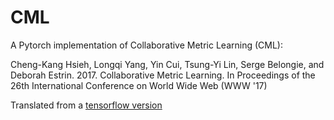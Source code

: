 # CML

A Pytorch implementation of Collaborative Metric Learning (CML):

Cheng-Kang Hsieh, Longqi Yang, Yin Cui, Tsung-Yi Lin, Serge Belongie, and Deborah Estrin. 2017. Collaborative Metric Learning. In Proceedings of the 26th International Conference on World Wide Web (WWW '17) 

Translated from a [tensorflow version](https://github.com/changun/CollMetric)

